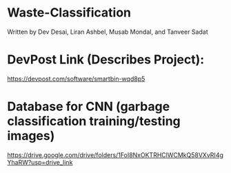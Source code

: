 # Waste-Classification

Written by Dev Desai, Liran Ashbel, Musab Mondal, and Tanveer Sadat

# DevPost Link (Describes Project):
https://devpost.com/software/smartbin-wqd8p5

# Database for CNN (garbage classification training/testing images)
https://drive.google.com/drive/folders/1FoI8NxOKTRHClWCMkQ58VXvRI4gYhaRW?usp=drive_link
